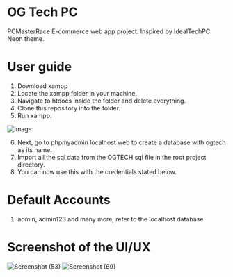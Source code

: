 # OG Tech PC

PCMasterRace E-commerce web app project. Inspired by IdealTechPC. Neon theme.


# User guide
1. Download xampp
2. Locate the xampp folder in your machine.
3. Navigate to htdocs inside the folder and delete everything.
4. Clone this repository into the folder.
5. Run xampp.

![image](https://user-images.githubusercontent.com/59404615/207911707-d708fbe9-2060-44b3-b76b-61de5a6ce668.png)

6. Next, go to phpmyadmin localhost web to create a database with ogtech as its name.
7. Import all the sql data from the OGTECH.sql file in the root project directory.
8. You can now use this with the credentials stated below.

# Default Accounts
1. admin, admin123
and many more, refer to the localhost database.

# Screenshot of the UI/UX

![Screenshot (53)](https://user-images.githubusercontent.com/59404615/207912708-0ebc9b42-2a0f-48aa-8055-59670f6c42ee.png)
![Screenshot (69)](https://user-images.githubusercontent.com/59404615/207912747-ab8e5b9c-c8e0-45b3-aabf-f461ff3a576b.png)
